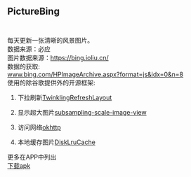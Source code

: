 ## PictureBing<br><br>
每天更新一张清晰的风景图片。
<br>数据来源：必应
<br>图片数据来源：https://bing.ioliu.cn/
<br>数据的获取:
<br>www.bing.com/HPImageArchive.aspx?format=js&idx=0&n=8
<br>
使用的除谷歌提供外的开源框架:
<br>
1. 下拉刷新[TwinklingRefreshLayout](https://github.com/lcodecorex/TwinklingRefreshLayout)

2. 显示超大图片[subsampling-scale-image-view](https://github.com/davemorrissey/subsampling-scale-image-view)

3. 访问网络[okhttp](https://github.com/square/okhttp)

4. 本地缓存图片[DiskLruCache](https://github.com/JakeWharton/DiskLruCache)

更多在APP中列出
<br>
[下载apk](https://github.com/xiaJue/PictureBing/raw/master/%E5%AE%89%E8%A3%85%E5%8C%85%20.apk)
